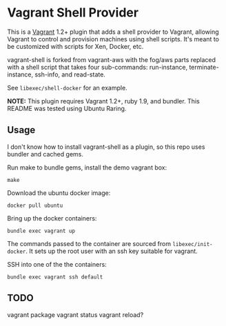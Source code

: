 # Vagrant Shell Provider

This is a [Vagrant](http://www.vagrantup.com) 1.2+ plugin that adds a
shell provider to Vagrant, allowing Vagrant to control and provision
machines using shell scripts.  It's meant to be customized with scripts
for Xen, Docker, etc.

vagrant-shell is forked from vagrant-aws with the fog/aws parts replaced
with a shell script that takes four sub-commands: run-instance,
terminate-instance, ssh-info, and read-state.

See `libexec/shell-docker` for an example.

**NOTE:** This plugin requires Vagrant 1.2+, ruby 1.9, and bundler.  This
README was tested using Ubuntu Raring.

## Usage

I don't know how to install vagrant-shell as a plugin, so this repo uses
bundler and cached gems.

Run make to bundle gems, install the demo vagrant box:

    make

Download the ubuntu docker image:

    docker pull ubuntu

Bring up the docker containers:

    bundle exec vagrant up

The commands passed to the container are sourced from `libexec/init-docker`.
It sets up the root user with an ssh key suitable for vagrant.

SSH into one of the the containers:

    bundle exec vagrant ssh default

## TODO

vagrant package
vagrant status
vagrant reload?

